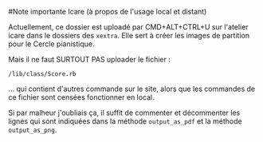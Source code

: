 #Note importante Icare (à propos de l'usage local et distant)

Actuellement, ce dossier est uploadé par CMD+ALT+CTRL+U sur l'atelier icare dans le dossiers des `xextra`. Elle sert à créer les images de partition pour le Cercle pianistique.

Mais il ne faut SURTOUT PAS uploader le fichier&nbsp;:

    /lib/class/Score.rb

… qui contient d'autres commande sur le site, alors que les commandes de ce fichier sont censées fonctionner en local.

Si par malheur j'oubliais ça, il suffit de commenter et décommenter les lignes qui sont indiquées dans la méthode `output_as_pdf` et la méthode `output_as_png`.


